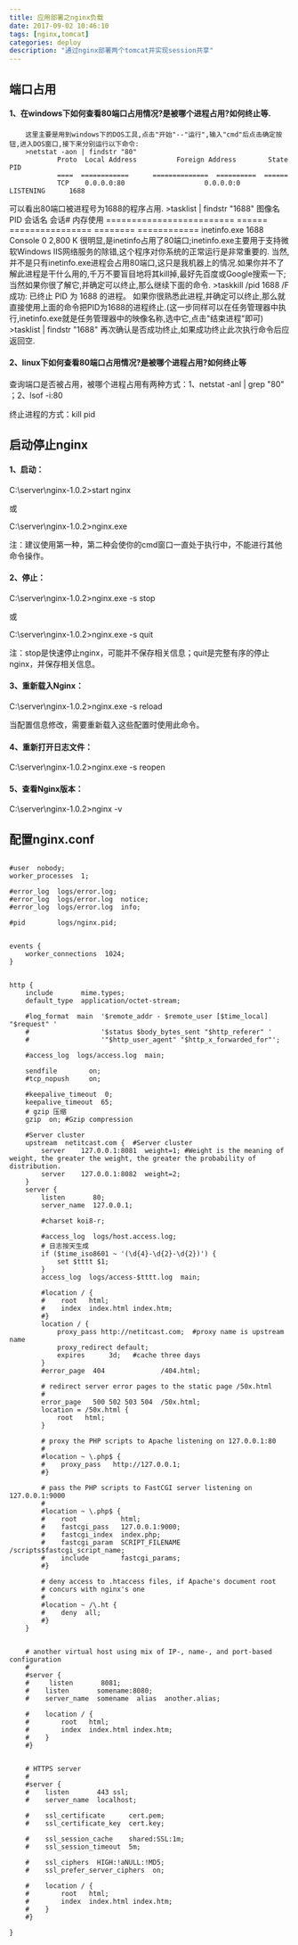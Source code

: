 ```yaml
---
title: 应用部署之nginx负载
date: 2017-09-02 10:46:10
tags: [nginx,tomcat]
categories: deploy
description: "通过nginx部署两个tomcat并实现session共享"
---
```


## 端口占用

#### 1、在windows下如何查看80端口占用情况?是被哪个进程占用?如何终止等.
        这里主要是用到windows下的DOS工具,点击"开始"--"运行",输入"cmd"后点击确定按钮,进入DOS窗口,接下来分别运行以下命令:
        >netstat -aon | findstr "80"
                Proto  Local Address          Foreign Address        State            PID
                ====  ============      ==============  ==========  ======
                TCP    0.0.0.0:80                    0.0.0.0:0                LISTENING      1688
可以看出80端口被进程号为1688的程序占用.
        >tasklist | findstr "1688"
图像名                                                PID            会话名                    会话#       内存使用
               ========================= ====== ================ ======== ============
               inetinfo.exe                                        1688           Console                      0              2,800 K
很明显,是inetinfo占用了80端口;inetinfo.exe主要用于支持微软Windows IIS网络服务的除错,这个程序对你系统的正常运行是非常重要的.
        当然,并不是只有inetinfo.exe进程会占用80端口,这只是我机器上的情况.如果你并不了解此进程是干什么用的,千万不要盲目地将其kill掉,最好先百度或Google搜索一下;当然如果你很了解它,并确定可以终止,那么继续下面的命令.
        >taskkill /pid 1688 /F
成功: 已终止 PID 为 1688 的进程。
如果你很熟悉此进程,并确定可以终止,那么就直接使用上面的命令把PID为1688的进程终止.(这一步同样可以在任务管理器中执行,inetinfo.exe就是任务管理器中的映像名称,选中它,点击"结束进程"即可)
        >tasklist | findstr "1688"
再次确认是否成功终止,如果成功终止此次执行命令后应返回空.

#### 2、linux下如何查看80端口占用情况?是被哪个进程占用?如何终止等

查询端口是否被占用，被哪个进程占用有两种方式：1、netstat -anl | grep "80" ；2、lsof -i:80

终止进程的方式：kill pid

## 启动停止nginx

#### 1、启动：

C:\server\nginx-1.0.2>start nginx

或

C:\server\nginx-1.0.2>nginx.exe

注：建议使用第一种，第二种会使你的cmd窗口一直处于执行中，不能进行其他命令操作。

#### 2、停止：

C:\server\nginx-1.0.2>nginx.exe -s stop

或

C:\server\nginx-1.0.2>nginx.exe -s quit


注：stop是快速停止nginx，可能并不保存相关信息；quit是完整有序的停止nginx，并保存相关信息。

#### 3、重新载入Nginx：

C:\server\nginx-1.0.2>nginx.exe -s reload

当配置信息修改，需要重新载入这些配置时使用此命令。

#### 4、重新打开日志文件：

C:\server\nginx-1.0.2>nginx.exe -s reopen

#### 5、查看Nginx版本：

C:\server\nginx-1.0.2>nginx -v

## 配置nginx.conf

```

#user  nobody;
worker_processes  1;

#error_log  logs/error.log;
#error_log  logs/error.log  notice;
#error_log  logs/error.log  info;

#pid        logs/nginx.pid;


events {
    worker_connections  1024;
}


http {
    include       mime.types;
    default_type  application/octet-stream;

    #log_format  main  '$remote_addr - $remote_user [$time_local] "$request" '
    #                  '$status $body_bytes_sent "$http_referer" '
    #                  '"$http_user_agent" "$http_x_forwarded_for"';

    #access_log  logs/access.log  main;

    sendfile        on;
    #tcp_nopush     on;

    #keepalive_timeout  0;
    keepalive_timeout  65;
    # gzip 压缩
    gzip  on; #Gzip compression

    #Server cluster 
    upstream  netitcast.com {  #Server cluster   
        server    127.0.0.1:8081  weight=1; #Weight is the meaning of weight, the greater the weight, the greater the probability of distribution. 
        server    127.0.0.1:8082  weight=2;  
    }
    server {
        listen       80;
        server_name  127.0.0.1;

        #charset koi8-r;

        #access_log  logs/host.access.log;
        # 日志按天生成
    	if ($time_iso8601 ~ '(\d{4}-\d{2}-\d{2})') {
            set $tttt $1;
        }
        access_log  logs/access-$tttt.log  main;

        #location / {
        #    root   html;
        #    index  index.html index.htm;
        #}
        location / {  
            proxy_pass http://netitcast.com;  #proxy name is upstream name
            proxy_redirect default;  
            expires      3d;   #cache three days
        }  
        #error_page  404              /404.html;

        # redirect server error pages to the static page /50x.html
        #
        error_page   500 502 503 504  /50x.html;
        location = /50x.html {
            root   html;
        }

        # proxy the PHP scripts to Apache listening on 127.0.0.1:80
        #
        #location ~ \.php$ {
        #    proxy_pass   http://127.0.0.1;
        #}

        # pass the PHP scripts to FastCGI server listening on 127.0.0.1:9000
        #
        #location ~ \.php$ {
        #    root           html;
        #    fastcgi_pass   127.0.0.1:9000;
        #    fastcgi_index  index.php;
        #    fastcgi_param  SCRIPT_FILENAME  /scripts$fastcgi_script_name;
        #    include        fastcgi_params;
        #}

        # deny access to .htaccess files, if Apache's document root
        # concurs with nginx's one
        #
        #location ~ /\.ht {
        #    deny  all;
        #}
    }


    # another virtual host using mix of IP-, name-, and port-based configuration
    #
    #server {
    #     listen       8081;
    #    listen       somename:8080;
    #    server_name  somename  alias  another.alias;

    #    location / {
    #        root   html;
    #        index  index.html index.htm;
    #    }
    #}


    # HTTPS server
    #
    #server {
    #    listen       443 ssl;
    #    server_name  localhost;

    #    ssl_certificate      cert.pem;
    #    ssl_certificate_key  cert.key;

    #    ssl_session_cache    shared:SSL:1m;
    #    ssl_session_timeout  5m;

    #    ssl_ciphers  HIGH:!aNULL:!MD5;
    #    ssl_prefer_server_ciphers  on;

    #    location / {
    #        root   html;
    #        index  index.html index.htm;
    #    }
    #}

}

```